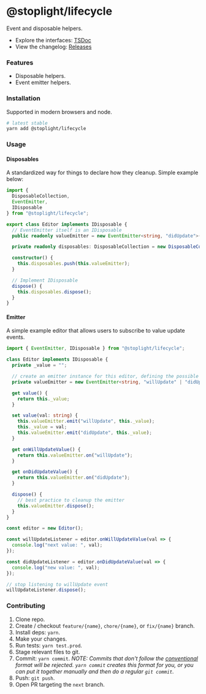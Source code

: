 # @stoplight/lifecycle

<!-- BADGES -->

Event and disposable helpers.

- Explore the interfaces: [TSDoc](https://stoplightio.github.io/lifecycle)
- View the changelog: [Releases](https://github.com/stoplightio/lifecycle/releases)

### Features

- Disposable helpers.
- Event emitter helpers.

### Installation

Supported in modern browsers and node.

```bash
# latest stable
yarn add @stoplight/lifecycle
```

### Usage

#### Disposables

A standardized way for things to declare how they cleanup. Simple example below:

```ts
import {
  DisposableCollection,
  EventEmitter,
  IDisposable
} from "@stoplight/lifecycle";

export class Editor implements IDisposable {
  // EventEmitter itself is an IDisposable
  public readonly valueEmitter = new EventEmitter<string, "didUpdate">();

  private readonly disposables: DisposableCollection = new DisposableCollection();

  constructor() {
    this.disposables.push(this.valueEmitter);
  }

  // Implement IDisposable
  dispose() {
    this.disposables.dispose();
  }
}
```

#### Emitter

A simple example editor that allows users to subscribe to value update events.

```ts
import { EventEmitter, IDisposable } from "@stoplight/lifecycle";

class Editor implements IDisposable {
  private _value = "";

  // create an emitter instance for this editor, defining the possible events and event object value
  private valueEmitter = new EventEmitter<string, "willUpdate" | "didUpdate">();

  get value() {
    return this._value;
  }

  set value(val: string) {
    this.valueEmitter.emit("willUpdate", this._value);
    this._value = val;
    this.valueEmitter.emit("didUpdate", this._value);
  }

  get onWillUpdateValue() {
    return this.valueEmitter.on("willUpdate");
  }

  get onDidUpdateValue() {
    return this.valueEmitter.on("didUpdate");
  }

  dispose() {
    // best practice to cleanup the emitter
    this.valueEmitter.dispose();
  }
}

const editor = new Editor();

const willUpdateListener = editor.onWillUpdateValue(val => {
  console.log("next value: ", val);
});

const didUpdateListener = editor.onDidUpdateValue(val => {
  console.log("new value: ", val);
});

// stop listening to willUpdate event
willUpdateListener.dispose();
```

### Contributing

1. Clone repo.
2. Create / checkout `feature/{name}`, `chore/{name}`, or `fix/{name}` branch.
3. Install deps: `yarn`.
4. Make your changes.
5. Run tests: `yarn test.prod`.
6. Stage relevant files to git.
7. Commit: `yarn commit`. _NOTE: Commits that don't follow the [conventional](https://github.com/marionebl/commitlint/tree/master/%40commitlint/config-conventional) format will be rejected. `yarn commit` creates this format for you, or you can put it together manually and then do a regular `git commit`._
8. Push: `git push`.
9. Open PR targeting the `next` branch.
